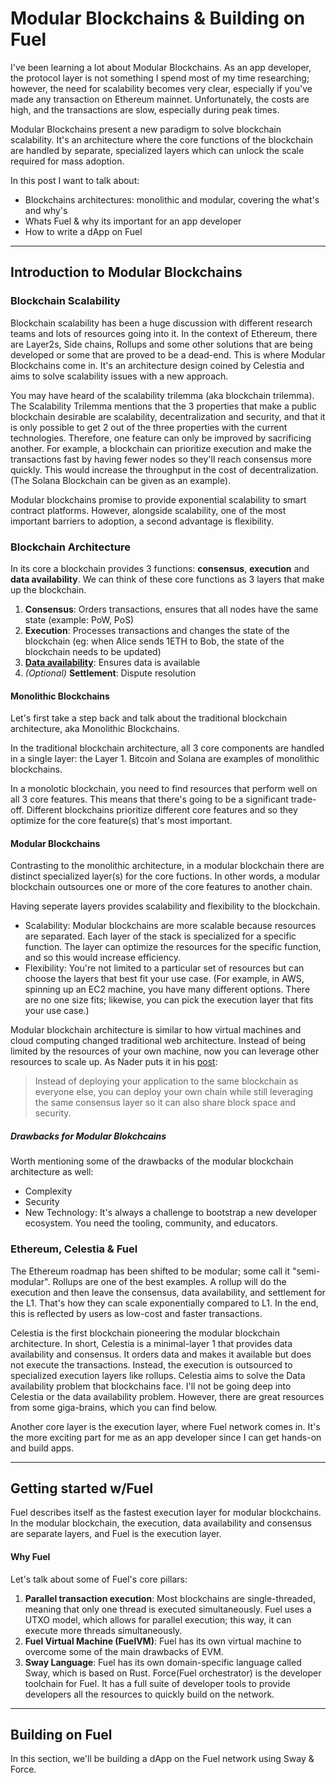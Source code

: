 # Modular Blockchains & Building on Fuel

I've been learning a lot about Modular Blockchains. As an app developer, the protocol layer is not something I spend most of my time researching; however, the need for scalability becomes very clear, especially if you've made any transaction on Ethereum mainnet. Unfortunately, the costs are high, and the transactions are slow, especially during peak times.

Modular Blockchains present a new paradigm to solve blockchain scalability. It's an architecture where the core functions of the blockchain are handled by separate, specialized layers which can unlock the scale required for mass adoption.

In this post I want to talk about:
- Blockchains architectures: monolithic and modular, covering the what's and why's
- Whats Fuel & why its important for an app developer
- How to write a dApp on Fuel

---
## Introduction to Modular Blockchains

### Blockchain Scalability

Blockchain scalability has been a huge discussion with different research teams and lots of resources going into it. In the context of Ethereum, there are Layer2s, Side chains, Rollups and some other solutions that are being developed or some that are proved to be a dead-end. This is where Modular Blockchains come in. It's an architecture design coined by Celestia and aims to solve scalability issues with a new approach.

You may have heard of the scalability trilemma (aka blockchain trilemma). The Scalability Trilemma mentions that the 3 properties that make a public blockchain desirable are scalability, decentralization and security, and that it is only possible to get 2 out of the three properties with the current technologies. Therefore, one feature can only be improved by sacrificing another. For example, a blockchain can prioritize execution and make the transactions fast by having fewer nodes so they'll reach consensus more quickly. This would increase the throughput in the cost of decentralization. (The Solana Blockchain can be given as an example).

Modular blockchains promise to provide exponential scalability to smart contract platforms. However, alongside scalability, one of the most important barriers to adoption, a second advantage is flexibility.

### Blockchain Architecture

In its core a blockchain provides 3 functions: **consensus**, **execution** and **data availability**. We can think of these core functions as 3 layers that make up the blockchain.

1. **Consensus**: Orders transactions, ensures that all nodes have the same state (example: PoW, PoS)
2. **Execution**: Processes transactions and changes the state of the blockchain (eg: when Alice sends 1ETH to Bob, the state of the blockchain needs to be updated)
3. **[Data availability](https://coinmarketcap.com/alexandria/article/what-is-data-availability)**: Ensures data is available
4. *(Optional)* **Settlement**: Dispute resolution

#### Monolithic Blockchains

Let's first take a step back and talk about the traditional blockchain architecture, aka Monolithic Blockchains.

In the traditional blockchain architecture, all 3 core components are handled in a single layer: the Layer 1. Bitcoin and Solana are examples of monolithic blockchains.

In a monolotic blockchain, you need to find resources that perform well on all 3 core features. This means that there's going to be a significant trade-off. Different blockchains prioritize different core features and so they optimize for the core feature(s) that's most important.

#### Modular Blockchains

Contrasting to the monolithic architecture, in a modular blockchain there are distinct specialized layer(s) for the core fuctions. In other words, a modular blockchain outsources one or more of the core features to another chain.

Having seperate layers provides scalability and flexibility to the blockchain.
- Scalability: Modular blockchains are more scalable because resources are separated. Each layer of the stack is specialized for a specific function. The layer can optimize the resources for the specific function, and so this would increase efficiency.
- Flexibility: You're not limited to a particular set of resources but can choose the layers that best fit your use case. (For example, in AWS, spinning up an EC2 machine, you have many different options. There are no one size fits; likewise, you can pick the execution layer that fits your use case.)

Modular blockchain architecture is similar to how virtual machines and cloud computing changed traditional web architecture. Instead of being limited by the resources of your own machine, now you can leverage other resources to scale up. As Nader puts it in his [post](https://nader.substack.com/p/blockchain-modularity-a-mental-model):

> Instead of deploying your application to the same blockchain as everyone else, you can deploy your own chain while still leveraging the same consensus layer so it can also share block space and security.

##### Drawbacks for Modular Blokchcains

Worth mentioning some of the drawbacks of the modular blockchain architecture as well:
- Complexity
- Security
- New Technology: It's always a challenge to bootstrap a new developer ecosystem. You need the tooling, community, and educators.

### Ethereum, Celestia & Fuel

The Ethereum roadmap has been shifted to be modular; some call it "semi-modular". Rollups are one of the best examples. A rollup will do the execution and then leave the consensus, data availability, and settlement for the L1. That's how they can scale exponentially compared to L1. In the end, this is reflected by users as low-cost and faster transactions.

Celestia is the first blockchain pioneering the modular blockchain architecture. In short, Celestia is a minimal-layer 1 that provides data availability and consensus. It orders data and makes it available but does not execute the transactions. Instead, the execution is outsourced to specialized execution layers like rollups. Celestia aims to solve the Data availability problem that blockchains face. I'll not be going deep into Celestia or the data availability problem. However, there are great resources from some giga-brains, which you can find below.

Another core layer is the execution layer, where Fuel network comes in. It's the more exciting part for me as an app developer since I can get hands-on and build apps.

---

## Getting started w/Fuel

Fuel describes itself as the fastest execution layer for modular blockchains. In the modular blockchain, the execution, data availability and consensus are separate layers, and Fuel is the execution layer.

#### Why Fuel

Let's talk about some of Fuel's core pillars:
1. **Parallel transaction execution**: Most blockchains are single-threaded, meaning that only one thread is executed simultaneously. Fuel uses a UTXO model, which allows for parallel execution; this way, it can execute more threads simultaneously.
2. **Fuel Virtual Machine (FuelVM)**: Fuel has its own virtual machine to overcome some of the main drawbacks of EVM.
3. **Sway Language**: Fuel has its own domain-specific language called Sway, which is based on Rust. Force(Fuel orchestrator) is the developer toolchain for Fuel. It has a full suite of developer tools to provide developers all the resources to quickly build on the network.

---

## Building on Fuel

In this section, we'll be building a dApp on the Fuel network using Sway & Force.

